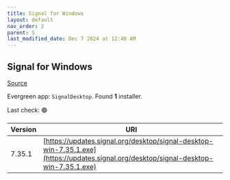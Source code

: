 ```yaml
---
title: Signal for Windows
layout: default
nav_order: 2
parent: S
last_modified_date: Dec 7 2024 at 12:40 AM
---
```


## Signal for Windows

[Source](https://www.signal.org/)

Evergreen app: `SignalDesktop`. Found **1** installer.

Last check: 🟢

| Version | URI                                                                                                                                  |
| ------- | ------------------------------------------------------------------------------------------------------------------------------------ |
| 7.35.1  | [https://updates.signal.org/desktop/signal-desktop-win-7.35.1.exe](https://updates.signal.org/desktop/signal-desktop-win-7.35.1.exe) |
